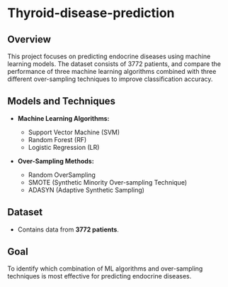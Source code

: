 # Thyroid-disease-prediction

## Overview
This project focuses on predicting endocrine diseases using machine learning models. The dataset consists of 3772 patients, and compare the performance of three machine learning algorithms combined with three different over-sampling techniques to improve classification accuracy.

## Models and Techniques
- **Machine Learning Algorithms:**
  - Support Vector Machine (SVM)
  - Random Forest (RF)
  - Logistic Regression (LR)
  
- **Over-Sampling Methods:**
  - Random OverSampling
  - SMOTE (Synthetic Minority Over-sampling Technique)
  - ADASYN (Adaptive Synthetic Sampling)

## Dataset
- Contains data from **3772 patients**.
  
## Goal
To identify which combination of ML algorithms and over-sampling techniques is most effective for predicting endocrine diseases.


